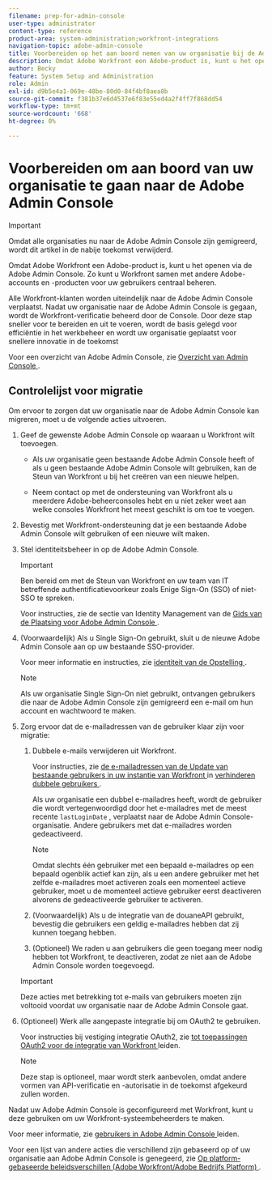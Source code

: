```yaml
---
filename: prep-for-admin-console
user-type: administrator
content-type: reference
product-area: system-administration;workfront-integrations
navigation-topic: adobe-admin-console
title: Voorbereiden op het aan boord nemen van uw organisatie bij de Adobe Admin Console
description: Omdat Adobe Workfront een Adobe-product is, kunt u het openen via de Adobe Admin Console. Zo kunt u Workfront samen met andere Adobe-accounts en -producten voor uw gebruikers centraal beheren.
author: Becky
feature: System Setup and Administration
role: Admin
exl-id: d9b5e4a1-069e-48be-80d0-84f4bf8aea8b
source-git-commit: f381b37e6d4537e6f83e55ed4a2f4ff7f868dd54
workflow-type: tm+mt
source-wordcount: '668'
ht-degree: 0%

---
```


# Voorbereiden om aan boord van uw organisatie te gaan naar de Adobe Admin Console

<!-- Audited: 12/2023 -->

<!--DELETE ME MARCH 2026-->

>[!IMPORTANT]
>
>Omdat alle organisaties nu naar de Adobe Admin Console zijn gemigreerd, wordt dit artikel in de nabije toekomst verwijderd.

Omdat Adobe Workfront een Adobe-product is, kunt u het openen via de Adobe Admin Console. Zo kunt u Workfront samen met andere Adobe-accounts en -producten voor uw gebruikers centraal beheren.

Alle Workfront-klanten worden uiteindelijk naar de Adobe Admin Console verplaatst. Nadat uw organisatie naar de Adobe Admin Console is gegaan, wordt de Workfront-verificatie beheerd door de Console. Door deze stap sneller voor te bereiden en uit te voeren, wordt de basis gelegd voor efficiëntie in het werkbeheer en wordt uw organisatie geplaatst voor snellere innovatie in de toekomst

Voor een overzicht van Adobe Admin Console, zie [ Overzicht van Admin Console ](https://helpx.adobe.com/nl/enterprise/using/admin-console.html).

## Controlelijst voor migratie

Om ervoor te zorgen dat uw organisatie naar de Adobe Admin Console kan migreren, moet u de volgende acties uitvoeren.

1. Geef de gewenste Adobe Admin Console op waaraan u Workfront wilt toevoegen.

   * Als uw organisatie geen bestaande Adobe Admin Console heeft of als u geen bestaande Adobe Admin Console wilt gebruiken, kan de Steun van Workfront u bij het creëren van een nieuwe helpen.

   * Neem contact op met de ondersteuning van Workfront als u meerdere Adobe-beheerconsoles hebt en u niet zeker weet aan welke consoles Workfront het meest geschikt is om toe te voegen.

1. Bevestig met Workfront-ondersteuning dat je een bestaande Adobe Admin Console wilt gebruiken of een nieuwe wilt maken.

1. Stel identiteitsbeheer in op de Adobe Admin Console.

   >[!IMPORTANT]
   >
   >Ben bereid om met de Steun van Workfront en uw team van IT betreffende authentificatievoorkeur zoals Enige Sign-On (SSO) of niet-SSO te spreken.

   Voor instructies, zie de sectie van Identity Management van de [ Gids van de Plaatsing voor Adobe Admin Console ](https://helpx.adobe.com/nl/enterprise/using/deployment-planning.html).

1. (Voorwaardelijk) Als u Single Sign-On gebruikt, sluit u de nieuwe Adobe Admin Console aan op uw bestaande SSO-provider.

   Voor meer informatie en instructies, zie [ identiteit van de Opstelling ](https://helpx.adobe.com/nl/enterprise/using/set-up-identity.html).

   >[!NOTE]
   >
   >Als uw organisatie Single Sign-On niet gebruikt, ontvangen gebruikers die naar de Adobe Admin Console zijn gemigreerd een e-mail om hun account en wachtwoord te maken.

1. Zorg ervoor dat de e-mailadressen van de gebruiker klaar zijn voor migratie:

   1. Dubbele e-mails verwijderen uit Workfront.

      Voor instructies, zie [ de e-mailadressen van de Update van bestaande gebruikers in uw instantie van Workfront ](/help/quicksilver/administration-and-setup/manage-workfront/security/prevent-duplicate-users.md#update-email-addresses-of-existing-users-in-your-workfront-instance) in [ verhinderen dubbele gebruikers ](/help/quicksilver/administration-and-setup/manage-workfront/security/prevent-duplicate-users.md).

      Als uw organisatie een dubbel e-mailadres heeft, wordt de gebruiker die wordt vertegenwoordigd door het e-mailadres met de meest recente `lastLoginDate` , verplaatst naar de Adobe Admin Console-organisatie. Andere gebruikers met dat e-mailadres worden gedeactiveerd.

      >[!NOTE]
      >
      >Omdat slechts één gebruiker met een bepaald e-mailadres op een bepaald ogenblik actief kan zijn, als u een andere gebruiker met het zelfde e-mailadres moet activeren zoals een momenteel actieve gebruiker, moet u de momenteel actieve gebruiker eerst deactiveren alvorens de gedeactiveerde gebruiker te activeren.

   1. (Voorwaardelijk) Als u de integratie van de douaneAPI gebruikt, bevestig die gebruikers een geldig e-mailadres hebben dat zij kunnen toegang hebben.

   1. (Optioneel) We raden u aan gebruikers die geen toegang meer nodig hebben tot Workfront, te deactiveren, zodat ze niet aan de Adobe Admin Console worden toegevoegd.

   >[!IMPORTANT]
   >
   >Deze acties met betrekking tot e-mails van gebruikers moeten zijn voltooid voordat uw organisatie naar de Adobe Admin Console gaat.

1. (Optioneel) Werk alle aangepaste integratie bij om OAuth2 te gebruiken.

   Voor instructies bij vestiging integratie OAuth2, zie [ tot toepassingen OAuth2 voor de integratie van Workfront ](../../administration-and-setup/configure-integrations/create-oauth-application.md) leiden.

   >[!NOTE]
   >
   >Deze stap is optioneel, maar wordt sterk aanbevolen, omdat andere vormen van API-verificatie en -autorisatie in de toekomst afgekeurd zullen worden.

Nadat uw Adobe Admin Console is geconfigureerd met Workfront, kunt u deze gebruiken om uw Workfront-systeembeheerders te maken.

Voor meer informatie, zie [ gebruikers in Adobe Admin Console ](../../administration-and-setup/add-users/create-and-manage-users/admin-console.md) leiden.

Voor een lijst van andere acties die verschillend zijn gebaseerd op of uw organisatie aan Adobe Admin Console is genegeerd, zie [ Op platform-gebaseerde beleidsverschillen (Adobe Workfront/Adobe Bedrijfs Platform) ](../../administration-and-setup/get-started-wf-administration/actions-in-admin-console.md).
